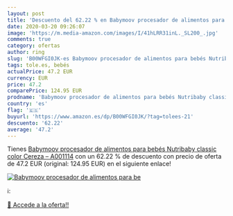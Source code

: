 ```yaml
---
layout: post
title: 'Descuento del 62.22 % en Babymoov procesador de alimentos para be'
date: 2020-03-20 09:26:07
image: 'https://m.media-amazon.com/images/I/41hLRR31inL._SL200_.jpg'
comments: true
category: ofertas
author: ring
slug: 'B00WFGI0JK-es Babymoov procesador de alimentos para bebés Nutribaby...'
tags: tole.es, bebés
actualPrice: 47.2 EUR
currency: EUR
price: 47.2
comparePrice: 124.95 EUR
prodname: 'Babymoov procesador de alimentos para bebés Nutribaby classic color Cereza – A001114'
country: 'es'
flag: '🇪🇸'
buyurl: 'https://www.amazon.es/dp/B00WFGI0JK/?tag=tolees-21'
descuento: '62.22'
average: '47.2'
---
```


Tienes [Babymoov procesador de alimentos para bebés Nutribaby classic color Cereza – A001114](https://www.amazon.es/dp/B00WFGI0JK/?tag=tolees-21) con un 62.22 % de descuento con precio de oferta de 47.2 EUR (original: 124.95 EUR) en el siguiente enlace!

[![Babymoov procesador de alimentos para be](https://m.media-amazon.com/images/I/41hLRR31inL._SL200_.jpg)](https://www.amazon.es/dp/B00WFGI0JK/?tag=tolees-21)

ℹ️:


[🛒 Accede a la oferta!!](https://www.amazon.es/dp/B00WFGI0JK/?tag=tolees-21)

